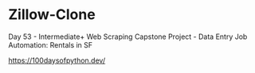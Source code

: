 # Zillow-Clone

Day 53 - Intermediate+ Web Scraping Capstone Project - Data Entry Job Automation: Rentals in SF

https://100daysofpython.dev/
